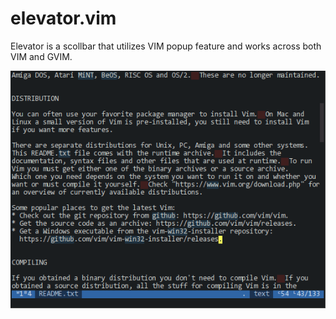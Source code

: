 # elevator.vim

Elevator is a scollbar that utilizes VIM popup feature and works across both VIM and GVIM.

[![screenshot](/elevator.png)](https://github.com/noscript/taberian.vim/assets/717109/05af6167-69fa-4f63-8ac1-55479aa4773c)
